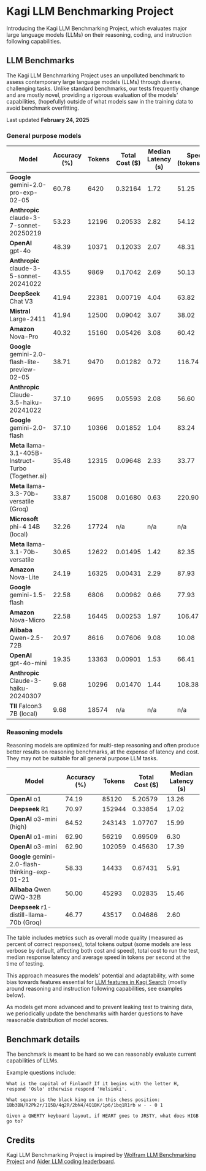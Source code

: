 # Kagi LLM Benchmarking Project

Introducing the Kagi LLM Benchmarking Project, which evaluates major large language models (LLMs) on their reasoning, coding, and instruction following capabilities.

## LLM Benchmarks

The Kagi LLM Benchmarking Project uses an unpolluted benchmark to assess contemporary large language models (LLMs) through diverse, challenging tasks. Unlike standard benchmarks, our tests frequently change and are mostly novel, providing a rigorous evaluation of the models' capabilities, (hopefully) outside of what models saw in the training data to avoid benchmark overfitting. 

Last updated **February 24, 2025**


### General purpose models

| Model | Accuracy (%) | Tokens | Total Cost ($) | Median Latency (s) | Speed (tokens/sec) |
|-----------------------------|---------------|--------|----------------|------------------|-------------------|
| **Google** gemini-2.0-pro-exp-02-05 | 60.78 | 6420 | 0.32164 | 1.72 | 51.25 |
| **Anthropic** claude-3-7-sonnet-20250219 |  53.23 | 12196 | 0.20533 | 2.82| 54.12 |
| **OpenAI** gpt-4o | 48.39 | 10371 | 0.12033 | 2.07 | 48.31 |
| **Anthropic** claude-3-5-sonnet-20241022 | 43.55 | 9869 | 0.17042 | 2.69 | 50.13 |
| **DeepSeek** Chat V3 | 41.94 | 22381 | 0.00719 | 4.04  | 63.82 |
| **Mistral** Large-2411 | 41.94 | 12500 | 0.09042 | 3.07 | 38.02 |
| **Amazon** Nova-Pro | 40.32 | 15160 | 0.05426 | 3.08 | 60.42 |
| **Google** gemini-2.0-flash-lite-preview-02-05 |  38.71 | 9470 | 0.01282 | 0.72| 116.74 |
| **Anthropic** Claude-3.5-haiku-20241022 | 37.10 | 9695 | 0.05593 | 2.08 | 56.60 |
| **Google** gemini-2.0-flash |  37.10 | 10366 | 0.01852 | 1.04| 83.24|
| **Meta** llama-3.1-405B-Instruct-Turbo  (Together.ai) | 35.48 | 12315 | 0.09648 | 2.33 | 33.77 |
| **Meta** llama-3.3-70b-versatile (Groq) | 33.87 | 15008 | 0.01680 | 0.63 | 220.90|
| **Microsoft** phi-4 14B (local) | 32.26 | 17724 | n/a | n/a | n/a |
| **Meta** llama-3.1-70b-versatile | 30.65 | 12622 | 0.01495 | 1.42 | 82.35 |
| **Amazon** Nova-Lite | 24.19 | 16325 | 0.00431 | 2.29 | 87.93 |
| **Google** gemini-1.5-flash | 22.58 | 6806 | 0.00962 | 0.66 | 77.93 |
| **Amazon** Nova-Micro | 22.58 | 16445 | 0.00253 | 1.97 | 106.47 |
| **Alibaba** Qwen-2.5-72B | 20.97 | 8616 | 0.07606 | 9.08 | 10.08 |
| **OpenAI** gpt-4o-mini | 19.35 | 13363 | 0.00901 | 1.53 | 66.41 |
| **Anthropic** Claude-3-haiku-20240307 | 9.68 | 10296 | 0.01470 | 1.44 | 108.38 |
| **TII** Falcon3 7B (local) | 9.68 | 18574 | n/a | n/a | n/a |



### Reasoning models

Reasoning models are optimized for multi-step reasoning and often produce better results on reasoning benchmarks, at the expense of latency and cost. They may not be suitable for all general purpose LLM tasks.

| Model | Accuracy (%) | Tokens | Total Cost ($) | Median Latency (s) |
|-----------------------------|---------------|--------|----------------|------------------|
| **OpenAI** o1 | 74.19 | 85120 | 5.20579 | 13.26 |
| **Deepseek** R1 | 70.97 | 152944 | 0.33854 | 17.02|
| **OpenAI** o3-mini (high) | 64.52 | 243143 | 1.07707 |  15.99  |
| **OpenAI** o1-mini | 62.90 | 56219 | 0.69509 |6.30 | 
| **OpenAI** o3-mini | 62.90 | 102059 | 0.45630 |  17.39  |
| **Google** gemini-2.0-flash-thinking-exp-01-21 | 58.33  | 14433 |  0.67431 | 5.91 |
| **Alibaba** Qwen QWQ-32B | 50.00 | 45293 | 0.02835 | 15.46 |
| **Deepseek** r1-distill-llama-70b (Groq) | 46.77 | 43517 | 0.04686 | 2.60 | 260.41 |









The table includes metrics such as overall mode quality (measured as percent of correct responses), total tokens output (some models are less verbose by default, affecting both cost and speed), total cost to run the test, median response latency and average speed in tokens per second at the time of testing.

This approach measures the models' potential and adaptability, with some bias towards features essential for [LLM features in Kagi Search](./assistant.md) (mostly around reasoning and instruction following capabilities, see examples below).

As models get more advanced and to prevent leaking test to training data, we periodically update the benchmarks with harder questions to have reasonable distribution of model scores.

## Benchmark details

The benchmark is meant to be hard so we can reasonably evaluate current capabilities of LLMs.

Example questions include:

```
What is the capital of Finland? If it begins with the letter H, respond 'Oslo' otherwise respond 'Helsinki'.
```

```
What square is the black king on in this chess position: 1Bb3BN/R2Pk2r/1Q5B/4q2R/2bN4/4Q1BK/1p6/1bq1R1rb w - - 0 1
```

```
Given a QWERTY keyboard layout, if HEART goes to JRSTY, what does HIGB go to?
```



## Credits

Kagi LLM Benchmarking Project is inspired by [Wolfram LLM Benchmarking Project](https://www.wolfram.com/llm-benchmarking-project/) and [Aider LLM coding leaderboard](https://aider.chat/docs/leaderboards/).
